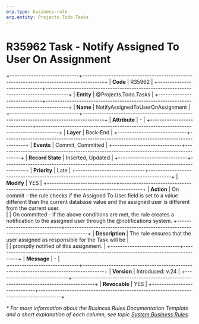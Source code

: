 ```yaml
---
erp.type: business-rule
erp.entity: Projects.Todo.Tasks
---
```


# R35962 Task - Notify Assigned To User On Assignment
+-----------------------------+---------------------------------------------------------------------------------------+
| **Code**                    | R35962                                                                                |
+-----------------------------+---------------------------------------------------------------------------------------+
| **Entity**                  | @Projects.Todo.Tasks                                                                  |
+-----------------------------+---------------------------------------------------------------------------------------+
| **Name**                    | NotifyAssignedToUserOnAssignment                                                      |
+-----------------------------+---------------------------------------------------------------------------------------+
| **Attribute**               | \-                                                                                    |
+-----------------------------+---------------------------------------------------------------------------------------+
| **Layer**                   | Back-End                                                                              |
+-----------------------------+---------------------------------------------------------------------------------------+
| **Events**                  | Commit, Committed                                                                     |
+-----------------------------+---------------------------------------------------------------------------------------+
| **Record State**            | Inserted, Updated                                                                     |
+-----------------------------+---------------------------------------------------------------------------------------+
| **Priority**                | Late                                                                                  |
+-----------------------------+---------------------------------------------------------------------------------------+
| **Modify**                  | YES                                                                                   |
+-----------------------------+---------------------------------------------------------------------------------------+
| **Action**                  | On commit - the rule checks if the Assigned To User field is set to a value different than the current database value and the assigned user is different from the current user.<br> 
|                             | On committed - if the above conditions are met, the rule creates a notification to the assigned user through the @notifications system.
+-----------------------------+---------------------------------------------------------------------------------------+
| **Description**             | The rule ensures that the user assigned as responsible for the Task will be           |     
|                             | promptly notified of this assignment.                                                 |
+-----------------------------+---------------------------------------------------------------------------------------+
| **Message**                 | \-                                                                                    |                         
+-----------------------------+---------------------------------------------------------------------------------------+
| **Version**                 | Introduced: v.24                                                                      |
+-----------------------------+---------------------------------------------------------------------------------------+
| **Revocable**               | YES                                                                                   |
+-----------------------------+---------------------------------------------------------------------------------------+

*\* For more information about the Business Rules Documentation Template and a short explanation of each column, see
topic [System Business Rules](../templates/template-description-system-business-rules.md).*
